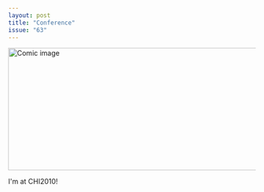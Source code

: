 ```yaml
---
layout: post
title: "Conference"
issue: "63"
---
```

<img src="{{ site.url }}/comics/63.png" title="Do you feel that pipes are still necessary for modern crime solving?  &quot;Didn't you hear my previous answer?&quot;" alt="Comic image" width="780px" height="250px"/>

I'm at CHI2010!